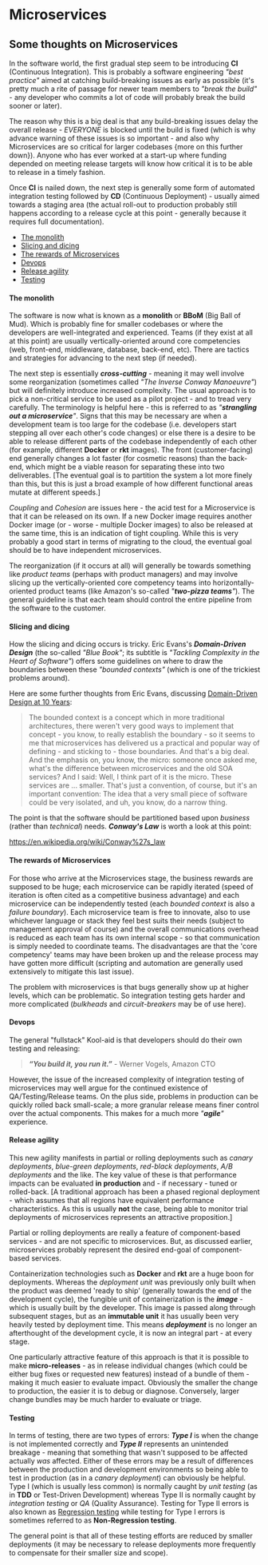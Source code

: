# Microservices

## Some thoughts on Microservices

In the software world, the first gradual step seem to be introducing __CI__ (Continuous Integration). This is probably a software engineering _"best practice"_ aimed at catching build-breaking issues as early as possible (it's pretty much a rite of passage for newer team members to _"break the build"_ - any developer who commits a lot of code will probably break the build sooner or later). 

The reason why this is a big deal is that any build-breaking issues delay the overall release - _EVERYONE_ is blocked until the build is fixed (which is why advance warning of these issues is so important - and also why Microservices are so critical for larger codebases {more on this further down}). Anyone who has ever worked at a start-up where funding depended on meeting release targets will know how critical it is to be able to release in a timely fashion.

Once __CI__ is nailed down, the next step is generally some form of automated integration testing followed by __CD__ (Continuous Deployment) - usually aimed towards a staging area (the actual roll-out to production probably still happens according to a release cycle at this point - generally because it requires full documentation).

- [The monolith](#the-monolith)
- [Slicing and dicing](#slicing-and-dicing)
- [The rewards of Microservices](#the-rewards-of-microservices)
- [Devops](#devops)
- [Release agility](#release-agility)
- [Testing](#testing)

#### The monolith

The software is now what is known as a __monolith__ or __BBoM__ (Big Ball of Mud). Which is probably fine for smaller codebases or where the developers are well-integrated and experienced. Teams (if they exist at all at this point) are usually vertically-oriented around core competencies (web, front-end, middleware, database, back-end, etc). There are tactics and strategies for advancing to the next step (if needed).

The next step is essentially ___cross-cutting___ - meaning it may well involve some reorganization (sometimes called _"The Inverse Conway Manoeuvre"_) but will definitely introduce increased complexity. The usual approach is to pick a non-critical service to be used as a pilot project - and to tread very carefully. The terminology is helpful here - this is referred to as _"__strangling out a microservice__"_. Signs that this may be necessary are when a development team is too large for the codebase (i.e. developers start stepping all over each other's code changes) or else there is a desire to be able to release different parts of the codebase independently of each other (for example, different __Docker__ or __rkt__ images). The front (customer-facing) end generally changes a lot faster (for cosmetic reasons) than the back-end, which might be a viable reason for separating these into two deliverables. [The eventual goal is to partition the system a lot more finely than this, but this is just a broad example of how different functional areas mutate at different speeds.]

_Coupling_ and _Cohesion_ are issues here - the acid test for a Microservice is that it can be released on its own. If a new Docker image requires another Docker image (or - worse - multiple Docker images) to also be released at the same time, this is an indication of tight coupling. While this is very probably a good start in terms of migrating to the cloud, the eventual goal should be to have independent microservices.

The reorganization (if it occurs at all) will generally be towards something like _product teams_ (perhaps with product managers) and may involve slicing up the vertically-oriented core competency teams into horizontally-oriented product teams (like Amazon's so-called _"__two-pizza teams__"_). The general guideline is that each team should control the entire pipeline from the software to the customer.

#### Slicing and dicing

How the slicing and dicing occurs is tricky. Eric Evans's ___Domain-Driven Design___
(the so-called _"Blue Book"_; its subtitle is _"Tackling Complexity in the Heart of Software"_)
offers some guidelines on where to draw the boundaries between these _"bounded contexts"_
(which is one of the trickiest problems around).

Here are some further thoughts from Eric Evans, discussing
[Domain-Driven Design at 10 Years](http://www.se-radio.net/2015/05/se-radio-episode-226-eric-evans-on-domain-driven-design-at-10-years/):

> The bounded context is a concept which in more traditional architectures, there
> weren't very good ways to implement that concept - you know, to really establish
> the boundary - so it seems to me that microservices has delivered us a practical
> and popular way of defining - and sticking to - those boundaries. And that's a
> big deal. And the emphasis on, you know, the micro: someone once asked me, what's
> the difference between microservices and the old SOA services? And I said: Well,
> I think part of it is the micro. These services are ... smaller. That's just a
> convention, of course, but it's an important convention: The idea that a very
> small piece of software could be very isolated, and uh, you know, do a narrow
> thing.

The point is that the software should be partitioned based upon _business_ (rather
than _technical_) needs. ___Conway's Law___ is worth a look at this point:

  https://en.wikipedia.org/wiki/Conway%27s_law

#### The rewards of Microservices

For those who arrive at the Microservices stage, the business rewards are supposed
to be huge; each microservice can be rapidly iterated (speed of iteration is often
cited as a competitive business advantage) and each microservice can be independently
tested (each _bounded context_ is also a _failure boundary_). Each microservice team
is free to innovate, also to use whichever language or stack they feel best suits
their needs (subject to management approval of course) and the overall communications
overhead is reduced as each team has its own internal scope - so that communication
is simply needed to coordinate teams. The disadvantages are that the 'core competency'
teams may have been broken up and the release process may have gotten more difficult
(scripting and automation are generally used extensively to mitigate this last issue).

The problem with microservices is that bugs generally show up at higher levels, which
can be problematic. So integration testing gets harder and more complicated
(_bulkheads_ and _circuit-breakers_ may be of use here).

#### Devops

The general "fullstack" Kool-aid is that developers should do their own testing
and releasing:

> ___“You build it, you run it.”___ - Werner Vogels, Amazon CTO

However, the issue of the increased complexity of integration testing of microservices
may well argue for the continued existence of QA/Testing/Release teams. On the plus
side, problems in production can be quickly rolled back small-scale; a more granular
release means finer control over the actual components. This makes for a much more
_"__agile__"_ experience.

#### Release agility

This new agility manifests in partial or rolling deployments such as _canary deployments_,
_blue-green deployments_, _red-black deployments_, _A/B deployments_ and the like.
The key value of these is that performance impacts can be evaluated __in production__
and - if necessary - tuned or rolled-back. [A traditional approach has been a phased
regional deployment - which assumes that all regions have equivalent performance
characteristics. As this is usually __not__ the case, being able to monitor trial
deployments of microservices represents an attractive proposition.]

Partial or rolling deployments are really a feature of component-based services - and
are not specific to microservices. But, as discussed earlier, microservices probably
represent the desired end-goal of component-based services.

Containerization technologies such as __Docker__ and __rkt__ are a huge boon for
deployments. Whereas the _deployment unit_ was previously only built when the product
was deemed 'ready to ship' (generally towards the end of the development cycle),
the fungible unit of containerization is the ___image___ - which is usually built
by the developer. This image is passed along through subsequent stages, but as an
__immutable unit__ it has usually been very heavily tested by deployment time.
This means ___deployment___ is no longer an afterthought of the development cycle,
it is now an integral part - at every stage.

One particularly attractive feature of this approach is that it is possible to make
__micro-releases__ - as in release individual changes (which could be either bug fixes
or requested new features) instead of a bundle of them - making it much easier to
evaluate impact. Obviously the smaller the change to production, the easier it is to
debug or diagnose. Conversely, larger change bundles may be much harder to evaluate
or triage.

#### Testing

In terms of testing, there are two types of errors: ___Type I___ is when the change
is not implemented correctly and ___Type II___ represents an unintended breakage - meaning
that something that wasn't supposed to be affected actually _was_ affected. Either
of these errors may be a result of differences between the production and development
environments so being able to test in production (as in a _canary deployment_) can
obviously be helpful. Type I (which is usually less common) is normally caught by
_unit testing_ (as in __TDD__ or Test-Driven Development) whereas Type II is normally
caught by _integration testing_ or _QA_ (Quality Assurance). Testing for Type II errors
is also known as [Regression testing](https://en.wikipedia.org/wiki/Regression_testing)
while testing for Type I errors is sometimes referred to as __Non-Regression testing__.

The general point is that all of these testing efforts are reduced by smaller deployments
(it may be necessary to release deployments more frequently to compensate for their smaller
size and scope).
